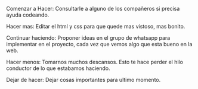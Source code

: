 Comenzar a Hacer:
Consultarle a alguno de los compañeros si precisa ayuda codeando.

Hacer mas:
Editar el html y css para que quede mas vistoso, mas bonito. 

Continuar haciendo:
Proponer ideas en el grupo de whatsapp para implementar en el proyecto, cada vez que vemos algo que esta bueno en la web.

Hacer menos: 
Tomarnos muchos descansos. Esto te hace perder el hilo conductor de lo que estabamos haciendo. 

Dejar de hacer: 
Dejar cosas importantes para ultimo momento. 